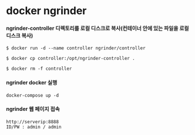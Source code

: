 # docker ngrinder

#### ngrinder-controller 디렉토리를 로컬 디스크로 복사(컨테이너 안에 있는 파일을 로컬디스크 복사)
```
$ docker run -d --name controller ngrinder/controller

$ docker cp controller:/opt/ngrinder-controller .

$ docker rm -f controller
```

#### ngrinder docker 실행
```
docker-compose up -d
```

#### ngrinder 웹 페이지 접속
```
http://serverip:8888
ID/PW : admin / admin
```
